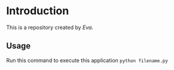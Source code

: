 # Introduction
This is a repository created by *Eva*.
## Usage
Run this command to execute this application
`python filename.py`
